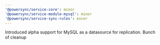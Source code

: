```yaml
---
'@powersync/service-core': minor
'@powersync/service-module-mysql': minor
'@powersync/service-sync-rules': minor
---
```


Introduced alpha support for MySQL as a datasource for replication.
Bunch of cleanup

